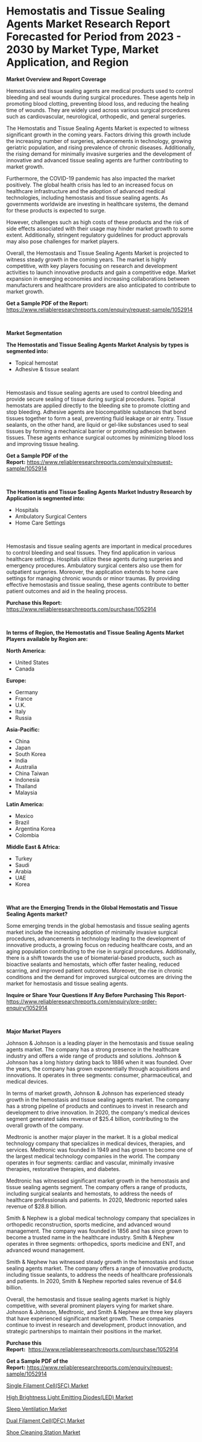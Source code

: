 <p><h1>Hemostatis and Tissue Sealing Agents Market Research Report Forecasted for Period from 2023 -  2030 by Market Type, Market Application, and Region</h1></p><p><strong>Market Overview and Report Coverage</strong></p>
<p><p>Hemostasis and tissue sealing agents are medical products used to control bleeding and seal wounds during surgical procedures. These agents help in promoting blood clotting, preventing blood loss, and reducing the healing time of wounds. They are widely used across various surgical procedures such as cardiovascular, neurological, orthopedic, and general surgeries.</p><p>The Hemostatis and Tissue Sealing Agents Market is expected to witness significant growth in the coming years. Factors driving this growth include the increasing number of surgeries, advancements in technology, growing geriatric population, and rising prevalence of chronic diseases. Additionally, the rising demand for minimally invasive surgeries and the development of innovative and advanced tissue sealing agents are further contributing to market growth.</p><p>Furthermore, the COVID-19 pandemic has also impacted the market positively. The global health crisis has led to an increased focus on healthcare infrastructure and the adoption of advanced medical technologies, including hemostasis and tissue sealing agents. As governments worldwide are investing in healthcare systems, the demand for these products is expected to surge.</p><p>However, challenges such as high costs of these products and the risk of side effects associated with their usage may hinder market growth to some extent. Additionally, stringent regulatory guidelines for product approvals may also pose challenges for market players.</p><p>Overall, the Hemostasis and Tissue Sealing Agents Market is projected to witness steady growth in the coming years. The market is highly competitive, with key players focusing on research and development activities to launch innovative products and gain a competitive edge. Market expansion in emerging economies and increasing collaborations between manufacturers and healthcare providers are also anticipated to contribute to market growth.</p></p>
<p><strong>Get a Sample PDF of the Report:</strong> <a href="https://www.reliableresearchreports.com/enquiry/request-sample/1052914">https://www.reliableresearchreports.com/enquiry/request-sample/1052914</a></p>
<p>&nbsp;</p>
<p><strong>Market Segmentation</strong></p>
<p><strong>The Hemostatis and Tissue Sealing Agents Market Analysis by types is segmented into:</strong></p>
<p><ul><li>Topical hemostat</li><li>Adhesive & tissue sealant</li></ul></p>
<p>&nbsp;</p>
<p><p>Hemostasis and tissue sealing agents are used to control bleeding and provide secure sealing of tissue during surgical procedures. Topical hemostats are applied directly to the bleeding site to promote clotting and stop bleeding. Adhesive agents are biocompatible substances that bond tissues together to form a seal, preventing fluid leakage or air entry. Tissue sealants, on the other hand, are liquid or gel-like substances used to seal tissues by forming a mechanical barrier or promoting adhesion between tissues. These agents enhance surgical outcomes by minimizing blood loss and improving tissue healing.</p></p>
<p><strong>Get a Sample PDF of the Report:</strong>&nbsp;<a href="https://www.reliableresearchreports.com/enquiry/request-sample/1052914">https://www.reliableresearchreports.com/enquiry/request-sample/1052914</a></p>
<p>&nbsp;</p>
<p><strong>The Hemostatis and Tissue Sealing Agents Market Industry Research by Application is segmented into:</strong></p>
<p><ul><li>Hospitals</li><li>Ambulatory Surgical Centers</li><li>Home Care Settings</li></ul></p>
<p>&nbsp;</p>
<p><p>Hemostasis and tissue sealing agents are important in medical procedures to control bleeding and seal tissues. They find application in various healthcare settings. Hospitals utilize these agents during surgeries and emergency procedures. Ambulatory surgical centers also use them for outpatient surgeries. Moreover, the application extends to home care settings for managing chronic wounds or minor traumas. By providing effective hemostasis and tissue sealing, these agents contribute to better patient outcomes and aid in the healing process.</p></p>
<p><strong>Purchase this Report:</strong>&nbsp; <a href="https://www.reliableresearchreports.com/purchase/1052914">https://www.reliableresearchreports.com/purchase/1052914</a></p>
<p>&nbsp;</p>
<p><strong>In terms of Region, the Hemostatis and Tissue Sealing Agents Market Players available by Region are:</strong></p>
<p>
    <p> <strong> North America: </strong>
        <ul>
            <li>United States</li>
            <li>Canada</li>
        </ul>
        </p> 
    <p> <strong> Europe: </strong>
        <ul>
            <li>Germany</li>
            <li>France</li>
            <li>U.K.</li>
            <li>Italy</li>
            <li>Russia</li>
        </ul>
        </p> 
    <p> <strong> Asia-Pacific: </strong>
        <ul>
            <li>China</li>
            <li>Japan</li>
            <li>South Korea</li>
            <li>India</li>
            <li>Australia</li>
            <li>China Taiwan</li>
            <li>Indonesia</li>
            <li>Thailand</li>
            <li>Malaysia</li>
        </ul>
        </p> 
    <p> <strong> Latin America: </strong>
        <ul>
            <li>Mexico</li>
            <li>Brazil</li>
            <li>Argentina Korea</li>
            <li>Colombia</li>
        </ul>
        </p> 
    <p> <strong> Middle East & Africa: </strong>
        <ul>
            <li>Turkey</li>
            <li>Saudi</li>
            <li>Arabia</li>
            <li>UAE</li>
            <li>Korea</li>
        </ul>
    </p>
    </p>
<p>&nbsp;</p>
<p><strong>What are the Emerging Trends in the Global Hemostatis and Tissue Sealing Agents market?</strong></p>
<p><p>Some emerging trends in the global hemostasis and tissue sealing agents market include the increasing adoption of minimally invasive surgical procedures, advancements in technology leading to the development of innovative products, a growing focus on reducing healthcare costs, and an aging population contributing to the rise in surgical procedures. Additionally, there is a shift towards the use of biomaterial-based products, such as bioactive sealants and hemostats, which offer faster healing, reduced scarring, and improved patient outcomes. Moreover, the rise in chronic conditions and the demand for improved surgical outcomes are driving the market for hemostasis and tissue sealing agents.</p></p>
<p><strong>Inquire or Share Your Questions If Any Before Purchasing This Report</strong>- <a href="https://www.reliableresearchreports.com/enquiry/pre-order-enquiry/1052914">https://www.reliableresearchreports.com/enquiry/pre-order-enquiry/1052914</a></p>
<p>&nbsp;</p>
<p><strong>Major Market Players</strong></p>
<p><p>Johnson & Johnson is a leading player in the hemostasis and tissue sealing agents market. The company has a strong presence in the healthcare industry and offers a wide range of products and solutions. Johnson & Johnson has a long history dating back to 1886 when it was founded. Over the years, the company has grown exponentially through acquisitions and innovations. It operates in three segments: consumer, pharmaceutical, and medical devices.</p><p>In terms of market growth, Johnson & Johnson has experienced steady growth in the hemostasis and tissue sealing agents market. The company has a strong pipeline of products and continues to invest in research and development to drive innovation. In 2020, the company's medical devices segment generated sales revenue of $25.4 billion, contributing to the overall growth of the company.</p><p>Medtronic is another major player in the market. It is a global medical technology company that specializes in medical devices, therapies, and services. Medtronic was founded in 1949 and has grown to become one of the largest medical technology companies in the world. The company operates in four segments: cardiac and vascular, minimally invasive therapies, restorative therapies, and diabetes.</p><p>Medtronic has witnessed significant market growth in the hemostasis and tissue sealing agents segment. The company offers a range of products, including surgical sealants and hemostats, to address the needs of healthcare professionals and patients. In 2020, Medtronic reported sales revenue of $28.8 billion.</p><p>Smith & Nephew is a global medical technology company that specializes in orthopedic reconstruction, sports medicine, and advanced wound management. The company was founded in 1856 and has since grown to become a trusted name in the healthcare industry. Smith & Nephew operates in three segments: orthopedics, sports medicine and ENT, and advanced wound management.</p><p>Smith & Nephew has witnessed steady growth in the hemostasis and tissue sealing agents market. The company offers a range of innovative products, including tissue sealants, to address the needs of healthcare professionals and patients. In 2020, Smith & Nephew reported sales revenue of $4.6 billion.</p><p>Overall, the hemostasis and tissue sealing agents market is highly competitive, with several prominent players vying for market share. Johnson & Johnson, Medtronic, and Smith & Nephew are three key players that have experienced significant market growth. These companies continue to invest in research and development, product innovation, and strategic partnerships to maintain their positions in the market.</p></p>
<p><strong>Purchase this Report:</strong>&nbsp;&nbsp;<a href="https://www.reliableresearchreports.com/purchase/1052914">https://www.reliableresearchreports.com/purchase/1052914</a></p>
<p></p>
<p><strong>Get a Sample PDF of the Report:</strong>&nbsp;<a href="https://www.reliableresearchreports.com/enquiry/request-sample/1052914">https://www.reliableresearchreports.com/enquiry/request-sample/1052914</a></p>
<p><p><a href="https://www.linkedin.com/pulse/single-filament-cellsfc-market-insights-players-forecast-in5dc/">Single Filament Cell(SFC) Market</a></p><p><a href="https://www.linkedin.com/pulse/high-brightness-light-emitting-diodesled-market-challenges-ihk4c/">High Brightness Light Emitting Diodes(LED) Market</a></p><p><a href="https://medium.com/@deronwisoky1977/sleep-ventilation-market-size-cagr-trends-2024-2030-495ca29508f4">Sleep Ventilation Market</a></p><p><a href="https://www.linkedin.com/pulse/dual-filament-celldfc-market-challenges-opportunities-oxfuc/">Dual Filament Cell(DFC) Market</a></p><p><a href="https://medium.com/@jackybrekke/shoe-cleaning-station-market-exploring-market-share-market-trends-and-future-growth-35d0de06f401">Shoe Cleaning Station Market</a></p></p>